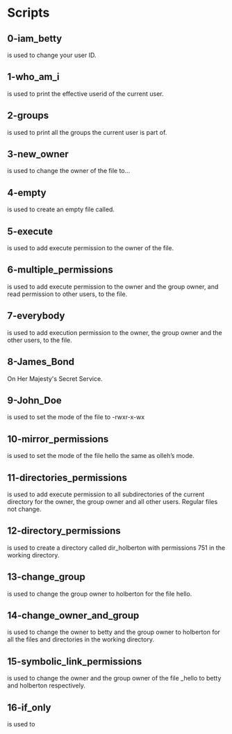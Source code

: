 # Scripts

## 0-iam_betty

is used to change your user ID.

## 1-who_am_i

is used to print the effective userid of the current user.

## 2-groups

is used to print all the groups the current user is part of.

## 3-new_owner

is used to change the owner of the file to...

## 4-empty

is used to create an empty file called.

## 5-execute

is used to add execute permission to the owner of the file.

## 6-multiple_permissions

is used to add execute permission to the owner and the group owner, and read permission to other users, to the file.

## 7-everybody

is used to add execution permission to the owner, the group owner and the other users, to the file.

## 8-James_Bond

On Her Majesty's Secret Service.

## 9-John_Doe

is used to set the mode of the file to -rwxr-x-wx

## 10-mirror_permissions

is used to set the mode of the file hello the same as olleh’s mode.

## 11-directories_permissions

is used to add execute permission to all subdirectories of the current directory for the owner, the group owner and all other users. Regular files not change.

## 12-directory_permissions

is used to create a directory called dir_holberton with permissions 751 in the working directory.

## 13-change_group

is used to change the group owner to holberton for the file hello.

## 14-change_owner_and_group

is used to change the owner to betty and the group owner to holberton for all the files and directories in the working directory.

## 15-symbolic_link_permissions

is used to change the owner and the group owner of the file _hello to betty and holberton respectively.

## 16-if_only

is used to